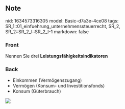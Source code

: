## Note
nid: 1634573316305
model: Basic-d7a3e-4ce08
tags: SR_1::01_einfuehrung_unternehmenssteuerrecht, SR_2, SR_2::SR_2_I::SR_2_I-1
markdown: false

### Front
Nennen Sie drei <b>Leistungsfähigkeitsindikatoren</b>

### Back
<ul>
  <li>Einkommen (Vermögenszugang)
  <li>Vermögen (Konsum- und Investitionsfonds)
  <li>Konsum (Güterbrauch)
</ul>
<div><img src=
"paste-83c9b9b6488bd2d9d7397acab4ab479c0d254ffc.jpg"></div>
